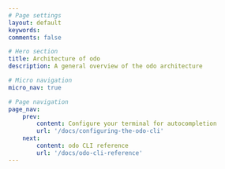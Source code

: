 ```yaml
---
# Page settings
layout: default
keywords:
comments: false

# Hero section
title: Architecture of odo
description: A general overview of the odo architecture

# Micro navigation
micro_nav: true

# Page navigation
page_nav:
    prev:
        content: Configure your terminal for autocompletion
        url: '/docs/configuring-the-odo-cli'
    next:
        content: odo CLI reference
        url: '/docs/odo-cli-reference'
---
```

